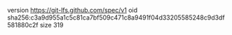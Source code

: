 version https://git-lfs.github.com/spec/v1
oid sha256:c3a9d955a1c5c81ca7bf509c471c8a9491f04d33205585248c9d3df581880c2f
size 319

